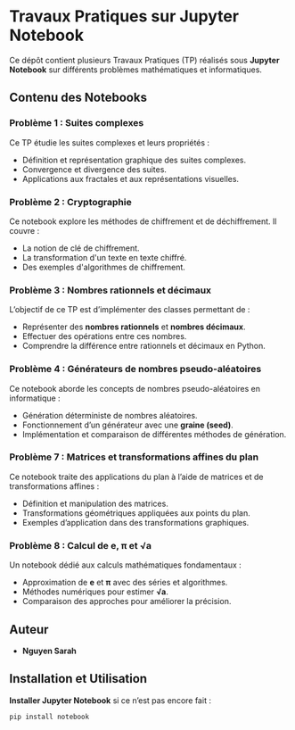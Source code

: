 # Travaux Pratiques sur Jupyter Notebook

Ce dépôt contient plusieurs Travaux Pratiques (TP) réalisés sous **Jupyter Notebook** sur différents problèmes mathématiques et informatiques.

## Contenu des Notebooks

### Problème 1 : Suites complexes  
Ce TP étudie les suites complexes et leurs propriétés :
- Définition et représentation graphique des suites complexes.
- Convergence et divergence des suites.
- Applications aux fractales et aux représentations visuelles.

### Problème 2 : Cryptographie  
Ce notebook explore les méthodes de chiffrement et de déchiffrement. Il couvre :
- La notion de clé de chiffrement.
- La transformation d'un texte en texte chiffré.
- Des exemples d'algorithmes de chiffrement.

### Problème 3 : Nombres rationnels et décimaux  
L’objectif de ce TP est d’implémenter des classes permettant de :
- Représenter des **nombres rationnels** et **nombres décimaux**.
- Effectuer des opérations entre ces nombres.
- Comprendre la différence entre rationnels et décimaux en Python.

### Problème 4 : Générateurs de nombres pseudo-aléatoires  
Ce notebook aborde les concepts de nombres pseudo-aléatoires en informatique :
- Génération déterministe de nombres aléatoires.
- Fonctionnement d’un générateur avec une **graine (seed)**.
- Implémentation et comparaison de différentes méthodes de génération.

### Problème 7 : Matrices et transformations affines du plan  
Ce notebook traite des applications du plan à l’aide de matrices et de transformations affines :
- Définition et manipulation des matrices.
- Transformations géométriques appliquées aux points du plan.
- Exemples d’application dans des transformations graphiques.

### Problème 8 : Calcul de **e**, **π** et **√a**  
Un notebook dédié aux calculs mathématiques fondamentaux :
- Approximation de **e** et **π** avec des séries et algorithmes.
- Méthodes numériques pour estimer **√a**.
- Comparaison des approches pour améliorer la précision.

## Auteur
- **Nguyen Sarah**  

## Installation et Utilisation
**Installer Jupyter Notebook** si ce n’est pas encore fait :
   ```sh
   pip install notebook
   ```
